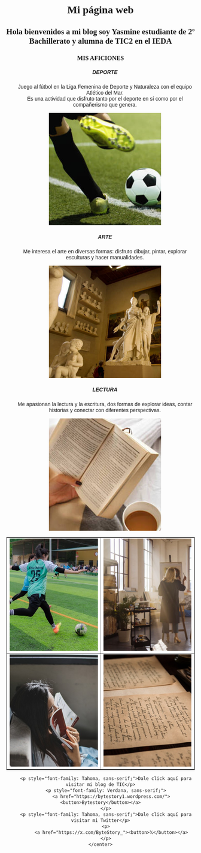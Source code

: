 <html>
<head>
<title>Mi página web</title></head>
<body style="background-image: url('abstract-rainbow-6296890.jpg');
 background-repeat: no-repeat; 
 background-size: cover; 
 background-position: center;">
<center>
    <h1 style="font-family: Copperplate, Papyrus, fantasy;">Mi página web</h1>
    <h2 style="font-family: Copperplate, Papyrus, fantasy;">Hola bienvenidos a mi blog soy Yasmine estudiante de 2º Bachillerato y alumna de TIC2 en el IEDA</h2>
        <h3 style="font-family: Copperplate, Papyrus, fantasy;">MIS AFICIONES</h3>
        <ul>
            <h5 style="font-family: Tahoma, sans-serif;">DEPORTE</h5>
            <p style="font-family: Verdana, sans-serif;">
                Juego al fútbol en la Liga Femenina de Deporte y Naturaleza con el equipo Atlético del Mar. <br>
                Es una actividad que disfruto tanto por el deporte en sí como por el compañerismo que genera.
            </p>
            <center><img src="oie_IyJGlSTt8HzN.jpg" style="width: 300px; height: 300px; object-fit: cover;"></center>
            <h5 style="font-family: Tahoma, sans-serif;">ARTE</h5>
            <p style="font-family: Verdana, sans-serif;">
                Me interesa el arte en diversas formas: disfruto dibujar, pintar, explorar esculturas y hacer manualidades.
            </p>
            <center><img src="oie_t1cBrH3tBNEs.jpg" style="width: 300px; height: 300px; object-fit: cover;"></center>
            <h5 style="font-family: Tahoma, sans-serif;">LECTURA</h5>
            <p style="font-family: Verdana, sans-serif;">
                Me apasionan la lectura y la escritura, dos formas de explorar ideas, contar historias y conectar con diferentes perspectivas.
            </p>
            <center><img src="oie_od9VYK9XMXGx.jpg" style="width: 300px; height: 300px; object-fit: cover;"></center>
        </ul>

  <table border="1" style="border-collapse: collapse; margin: 0 auto; text-align: center;">
    <tr>
        <td>
            <a href="football-7393809_640.jpg" target="_blank">
                <img src="football-7393809_640.jpg"  style="width: 300px; height: 300px; object-fit: cover;">
            </a>
        </td>
        <td>
            <a href="Captura de pantalla 2024-12-15 215954.jpg" target="_blank">
                <img src="Captura de pantalla 2024-12-15 215954.jpg"  style="width: 300px; height: 300px; object-fit: cover;">
            </a>
        </td>
    </tr>
    <tr>
        <td>
            <a href="woman-4178187_640.jpg" target="_blank">
                <img src="woman-4178187_640.jpg"  style="width: 300px; height: 300px; object-fit: cover;">
            </a>
        </td>
        <td>
            <a href="old-letters-436501_640.jpg" target="_blank">
                <img src="old-letters-436501_640.jpg"  style="width: 300px; height: 300px; object-fit: cover;">
            </a>
        </td>
    </tr>
</table>

        <p style="font-family: Tahoma, sans-serif;">Dale click aquí para visitar mi blog de TIC</p>
        <p style="font-family: Verdana, sans-serif;">
            <a href="https://bytestory1.wordpress.com/"><button>Bytestory</button></a>
        </p>
        <p style="font-family: Tahoma, sans-serif;">Dale click aquí para visitar mi Twitter</p>
        <p>
            <a href="https://x.com/ByteStory_"><button>𝕏</button></a>
        </p>
    </center>
</body>
</html>
